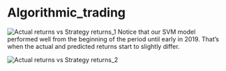 # Algorithmic_trading
![Actual returns vs Strategy returns_1](https://user-images.githubusercontent.com/83678373/135790642-545430d7-abce-4765-8232-642a1fda5fc5.png)
Notice that our SVM model performed well from the beginning of the period until early in 2019. That’s when the actual and predicted returns start to slightly  differ. 

![Actual returns vs Strategy returns_2](https://user-images.githubusercontent.com/83678373/135794166-fcbdcdc1-d36b-4560-b7c2-04aa1d154df0.png)
